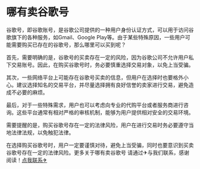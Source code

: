 # 哪有卖谷歌号

谷歌号，即谷歌账号，是谷歌公司提供的一种用户身份认证方式，可以用于访问谷歌旗下的各种服务，如Gmail、Google Play等。由于某些特殊原因，一些用户可能需要购买已存在的谷歌号，那么哪里可以买到呢？

首先，需要明确的是，谷歌号的买卖存在一定的风险，因为谷歌公司不允许用户私下交易账号。因此，在购买谷歌号时，务必要慎重选择交易对象，以免上当受骗。

其次，一些网络平台上可能存在谷歌号买卖的信息，但用户在选择时也要格外小心。建议选择知名的交易平台，并尽量选择拥有良好信誉的卖家进行交易，避免造成不必要的麻烦。

最后，对于一些特殊需求，用户也可以考虑向专业的代购平台或者服务商进行咨询。这些平台通常有相对严格的审核机制，能够为用户提供相对安全的交易环境。

需要提醒的是，购买谷歌号存在一定的法律风险，用户在进行交易时务必要遵守当地法律法规，以免触犯法律。

在选择购买谷歌号时，用户一定要谨慎对待，避免上当受骗，同时也要意识到买卖谷歌号存在一定的法律风险。更多关于哪有卖谷歌号 请通过✈与我们联系，感谢阅读！[点我联系✈](https://my.k02.cc)